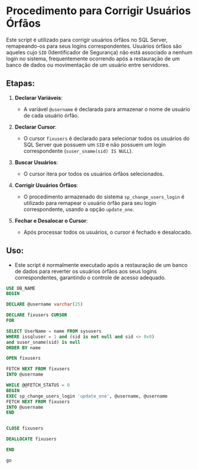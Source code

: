 # Procedimento para Corrigir Usuários Órfãos

Este script é utilizado para corrigir usuários órfãos no SQL Server, remapeando-os para seus logins correspondentes. Usuários órfãos são aqueles cujo `SID` (Identificador de Segurança) não está associado a nenhum login no sistema, frequentemente ocorrendo após a restauração de um banco de dados ou movimentação de um usuário entre servidores.

## Etapas:

1. **Declarar Variáveis**:
    - A variável `@username` é declarada para armazenar o nome de usuário de cada usuário órfão.

2. **Declarar Cursor**:
    - O cursor `fixusers` é declarado para selecionar todos os usuários do SQL Server que possuem um `SID` e não possuem um login correspondente (`suser_sname(sid) IS NULL`).

3. **Buscar Usuários**:
    - O cursor itera por todos os usuários órfãos selecionados.

4. **Corrigir Usuários Órfãos**:
    - O procedimento armazenado do sistema `sp_change_users_login` é utilizado para remapear o usuário órfão para seu login correspondente, usando a opção `update_one`.

5. **Fechar e Desalocar o Cursor**:
    - Após processar todos os usuários, o cursor é fechado e desalocado.

## Uso:
- Este script é normalmente executado após a restauração de um banco de dados para reverter os usuários órfãos aos seus logins correspondentes, garantindo o controle de acesso adequado.

```sql
USE DB_NAME
BEGIN 

DECLARE @username varchar(25) 

DECLARE fixusers CURSOR 
FOR 

SELECT UserName = name FROM sysusers 
WHERE issqluser = 1 and (sid is not null and sid <> 0x0) 
and suser_sname(sid) is null 
ORDER BY name 

OPEN fixusers 

FETCH NEXT FROM fixusers 
INTO @username 

WHILE @@FETCH_STATUS = 0 
BEGIN 
EXEC sp_change_users_login 'update_one', @username, @username 
FETCH NEXT FROM fixusers 
INTO @username 
END 


CLOSE fixusers 

DEALLOCATE fixusers 

END 

go
```